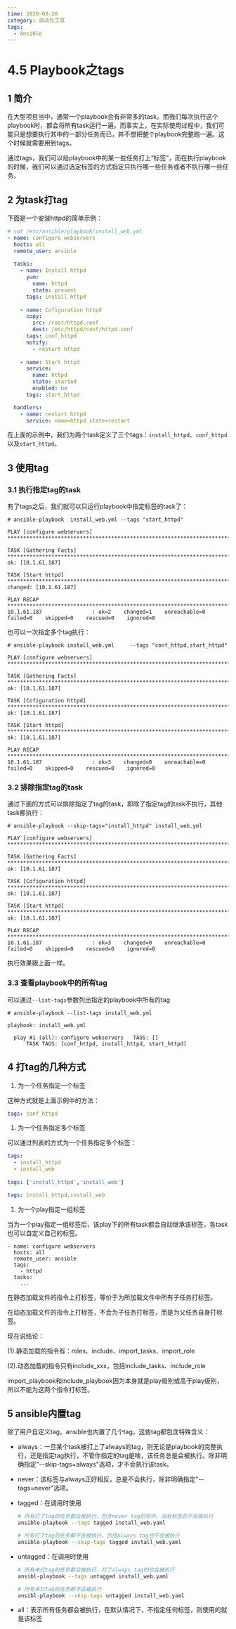 ```yaml
---
time: 2020-03-20
category: 自动化工具
tags:
  - Ansible
---
```


# 4.5 Playbook之tags

## 1 简介

在大型项目当中，通常一个playbook会有非常多的task。而我们每次执行这个playbook时，都会将所有task运行一遍。而事实上，在实际使用过程中，我们可能只是想要执行其中的一部分任务而已，并不想把整个playbook完整跑一遍。这个时候就需要用到tags。

通过tags，我们可以给playbook中的某一些任务打上“标签”，而在执行playbook的时候，我们可以通过选定标签的方式指定只执行哪一些任务或者不执行哪一些任务。

## 2 为task打tag

下面是一个安装httpd的简单示例：

```yaml
# cat /etc/ansible/playbook/install_web.yml
- name: configure webservers 
  hosts: all
  remote_user: ansible
  
  tasks:
    - name: Install httpd
      yum: 
        name: httpd
        state: present
      tags: install_httpd
        
    - name: Cofiguration httpd
      copy: 
        src: /root/httpd.conf 
        dest: /etc/httpd/conf/httpd.conf
      tags: conf_httpd   
      notify:
        - restart httpd
        
    - name: Start httpd
      service: 
        name: httpd 
        state: started 
        enabled: no
      tags: start_httpd

  handlers:
    - name: restart httpd
      service: name=httpd state=restart
```

在上面的示例中，我们为两个task定义了三个tags：`install_httpd`、`conf_httpd`以及`start_httpd`。

## 3 使用tag

### 3.1 执行指定tag的task

有了tags之后，我们就可以只运行playbook中指定标签的task了：

```
# ansible-playbook  install_web.yml --tags "start_httpd"

PLAY [configure webservers] *************************************************************************************************************************************************

TASK [Gathering Facts] ******************************************************************************************************************************************************
ok: [10.1.61.187]

TASK [Start httpd] **********************************************************************************************************************************************************
changed: [10.1.61.187]

PLAY RECAP ******************************************************************************************************************************************************************
10.1.61.187                : ok=2    changed=1    unreachable=0    failed=0    skipped=0    rescued=0    ignored=0  
```

也可以一次指定多个tag执行：

```
# ansible-playbook install_web.yml     --tags "conf_httpd,start_httpd"

PLAY [configure webservers] *************************************************************************************************************************************************

TASK [Gathering Facts] ******************************************************************************************************************************************************
ok: [10.1.61.187]

TASK [Cofiguration httpd] ***************************************************************************************************************************************************
ok: [10.1.61.187]

TASK [Start httpd] **********************************************************************************************************************************************************
ok: [10.1.61.187]

PLAY RECAP ******************************************************************************************************************************************************************
10.1.61.187                : ok=3    changed=0    unreachable=0    failed=0    skipped=0    rescued=0    ignored=0 
```

### 3.2 排除指定tag的task

通过下面的方式可以排除指定了tag的task，即除了指定tag的task不执行，其他task都执行：

```
# ansible-playbook --skip-tags="install_httpd" install_web.yml                           

PLAY [configure webservers] *************************************************************************************************************************************************

TASK [Gathering Facts] ******************************************************************************************************************************************************
ok: [10.1.61.187]

TASK [Cofiguration httpd] ***************************************************************************************************************************************************
ok: [10.1.61.187]

TASK [Start httpd] **********************************************************************************************************************************************************
ok: [10.1.61.187]

PLAY RECAP ******************************************************************************************************************************************************************
10.1.61.187                : ok=3    changed=0    unreachable=0    failed=0    skipped=0    rescued=0    ignored=0 
```

执行效果跟上面一样。

### 3.3 查看playbook中的所有tag

可以通过`--list-tags`参数列出指定的playbook中所有的tag

```
# ansible-playbook --list-tags install_web.yml                          

playbook: install_web.yml

  play #1 (all): configure webservers   TAGS: []
      TASK TAGS: [conf_httpd, install_httpd, start_httpd]
```

## 4 打tag的几种方式

1. 为一个任务指定一个标签

这种方式就是上面示例中的方法：

```yaml
tags: conf_httpd
```

1. 为一个任务指定多个标签

可以通过列表的方式为一个任务指定多个标签：

```yaml
tags:
  - install_httpd
  - install_web
  
tags: ['install_httpd','install_web']

tags: install_httpd,install_web
```

1. 为一个play指定一组标签

当为一个play指定一组标签后，该play下的所有task都会自动继承该标签，各task也可以自定义自己的标签。

```
- name: configure webservers 
  hosts: all
  remote_user: ansible
  tags: 
    - httpd
  tasks:
    ...
```

在静态加载文件的指令上打标签，等价于为所加载文件中所有子任务打标签。

在动态加载文件的指令上打标签，不会为子任务打标签，而是为父任务自身打标签。

现在说结论：

(1).静态加载的指令有：roles、include、import_tasks、import_role

(2).动态加载的指令只有include_xxx，包括include_tasks、include_role

import_playbook和include_playbook因为本身就是play级别或高于play级别，所以不能为这两个指令打标签。

## 5 ansible内置tag

除了用户自定义tag，ansible也内置了几个tag，这些tag都包含特殊含义：

- always：一旦某个task被打上了always的tag，则无论是playbook的完整执行，还是指定tag执行，不管你指定的tag是啥，该任务总是会被执行。除非明确指定"--skip-tags=always"选项，才不会执行该task。

- never：该标签与always正好相反，总是不会执行，除非明确指定"--tags=never"选项。

- tagged：在调用时使用

  ```sh
  # 所有打了tag的任务都会被执行，包含never tag的除外，没有标签的不会被执行
  ansible-playbook --tags tagged install_web.yaml 
  
  # 所有打了tag的任务都不会被执行，包括always tag也不会被执行
  ansible-playbook --skip-tags tagged install_web.yaml
  ```

- untagged：在调用时使用

  ```sh
  # 所有未打tag的任务都会被执行，打了always tag的也会被执行
  ansibl-playbook --tags untagged install_web.yaml
  
  # 所有未打tag的任务都不会被执行
  ansibl-playbook --skip-tags untagged install_web.yaml
  ```

- all：表示所有任务都会被执行，在默认情况下，不指定任何标签，则使用的就是该标签
